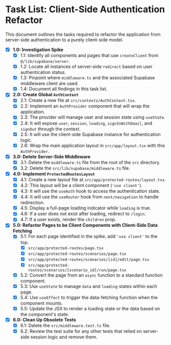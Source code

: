 # Task List: Client-Side Authentication Refactor

This document outlines the tasks required to refactor the application from server-side authentication to a purely client-side model.

- [x] **1.0: Investigation Spike**
  - [x] 1.1: Identify all components and pages that use `createClient` from `@/lib/supabase/server`.
  - [x] 1.2: Locate all instances of server-side `redirect` based on user authentication status.
  - [x] 1.3: Pinpoint where `middleware.ts` and the associated Supabase middleware client are used.
  - [x] 1.4: Document all findings in this task list.

- [x] **2.0: Create Global `AuthContext`**
  - [x] 2.1: Create a new file at `src/contexts/AuthContext.tsx`.
  - [x] 2.2: Implement an `AuthProvider` component that will wrap the application.
  - [x] 2.3: The provider will manage user and session state using `useState`.
  - [x] 2.4: It will expose `user`, `session`, `loading`, `signInWithEmail`, and `signOut` through the context.
  - [x] 2.5: It will use the client-side Supabase instance for authentication logic.
  - [x] 2.6: Wrap the main application layout in `src/app/layout.tsx` with this `AuthProvider`.

- [x] **3.0: Delete Server-Side Middleware**
  - [x] 3.1: Delete the `middleware.ts` file from the root of the `src` directory.
  - [x] 3.2: Delete the `src/lib/supabase/middleware.ts` file.

- [x] **4.0: Implement `ProtectedRoutesLayout`**
  - [x] 4.1: Create a new layout file at `src/app/protected-routes/layout.tsx`.
  - [x] 4.2: This layout will be a client component (`'use client'`).
  - [x] 4.3: It will use the `useAuth` hook to access the authentication state.
  - [x] 4.4: It will use the `useRouter` hook from `next/navigation` to handle redirection.
  - [x] 4.5: Display a full-page loading indicator while `loading` is true.
  - [x] 4.6: If a user does not exist after loading, redirect to `/login`.
  - [x] 4.7: If a user exists, render the `children` prop.

- [x] **5.0: Refactor Pages to be Client Components with Client-Side Data Fetching**
  - [x] 5.1: For each page identified in the spike, add `'use client'` to the top.
      - [x] `src/app/protected-routes/page.tsx`
      - [x] `src/app/protected-routes/scenarios/page.tsx`
      - [x] `src/app/protected-routes/scenarios/[id]/edit/page.tsx`
      - [x] `src/app/protected-routes/scenarios/[scenario_id]/run/page.tsx`
  - [x] 5.2: Convert the page from an `async` function to a standard function component.
  - [x] 5.3: Use `useState` to manage `data` and `loading` states within each page.
  - [x] 5.4: Use `useEffect` to trigger the data-fetching function when the component mounts.
  - [x] 5.5: Update the JSX to render a loading state or the data based on the component's state.

- [x] **6.0: Clean Up Obsolete Tests**
  - [x] 6.1: Delete the `src/middleware.test.ts` file.
  - [x] 6.2: Review the test suite for any other tests that relied on server-side session logic and remove them. 
